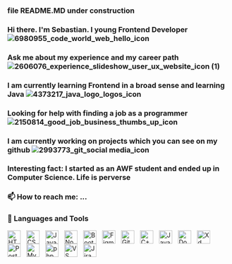 ### file README.MD under construction
### Hi there. I'm Sebastian. I young Frontend Developer ![6980955_code_world_web_hello_icon](https://github.com/SebastianK2000/SebastianK2000/assets/127401994/3bb5a79c-7953-4483-9f99-813935b9b9c4)

### Ask me about my experience and my career path ![2606076_experience_slideshow_user_ux_website_icon (1)](https://github.com/SebastianK2000/SebastianK2000/assets/127401994/d41bab3c-e68a-47ea-a441-761f379ffede)<br>
### I am currently learning Frontend in a broad sense and learning Java ![4373217_java_logo_logos_icon](https://github.com/SebastianK2000/SebastianK2000/assets/127401994/966ed175-2464-42bd-bdbf-da5ab438616b)<br>
### Looking for help with finding a job as a programmer ![2150814_good_job_business_thumbs_up_icon](https://github.com/SebastianK2000/SebastianK2000/assets/127401994/8b1ef71d-1b45-4e2b-82ed-34e328e75d19)<br>
### I am currently working on projects which you can see on my github ![2993773_git_social media_icon](https://github.com/SebastianK2000/SebastianK2000/assets/127401994/d0bd19b2-ce36-45bf-99d7-c1b7f8b462c4)<br>
### Interesting fact: I started as an AWF student and ended up in Computer Science. Life is perverse<br>
### 📫 How to reach me: ...

### 🧰 Languages and Tools

<img align="left" alt="HTML" width="30px" style="padding-right:10px;" src="https://cdn.jsdelivr.net/gh/devicons/devicon/icons/html5/html5-plain.svg" />
<img align="left" alt="CSS" width="30px" style="padding-right:10px;" src="https://cdn.jsdelivr.net/gh/devicons/devicon/icons/css3/css3-plain.svg" />
<img align="left" alt="JavaScript" width="30px" style="padding-right:10px;" src="https://cdn.jsdelivr.net/gh/devicons/devicon/icons/javascript/javascript-plain.svg" />
<img align="left" alt="Node" width="30px" style="padding-right:10px;" src="https://cdn.jsdelivr.net/gh/devicons/devicon/icons/nodejs/nodejs-original-wordmark.svg" />
<img align="left" alt="Bootstrap" width="30px" style="padding-right:10px;" src="https://cdn.jsdelivr.net/gh/devicons/devicon/icons/bootstrap/bootstrap-original.svg"/>
<img align="left" alt="Figma" width="30px" style="padding-right:10px;" src="https://cdn.jsdelivr.net/gh/devicons/devicon/icons/figma/figma-original.svg"/>
<img align="left" alt="Git" width="30px" style="padding-right:10px;" src="https://cdn.jsdelivr.net/gh/devicons/devicon/icons/git/git-original.svg" />
<img align="left" alt="C++" width="30px" style="padding-right:10px;" src="https://cdn.jsdelivr.net/gh/devicons/devicon/icons/cplusplus/cplusplus-line.svg" />
<img align="left" alt="Java" width="30px" style="padding-right:10px;" src="https://cdn.jsdelivr.net/gh/devicons/devicon/icons/java/java-original.svg"/>
<img align="left" alt="Docker" width="30px" style="padding-right:10px;" src="https://cdn.jsdelivr.net/gh/devicons/devicon/icons/docker/docker-original-wordmark.svg"/>
<img align="left" alt="Xd" width="30px" style="padding-right:10px;" src="https://cdn.jsdelivr.net/gh/devicons/devicon/icons/xd/xd-plain.svg"/>
<img align="left" alt="PostgreSQL" width="30px" style="padding-right:10px;" src="https://cdn.jsdelivr.net/gh/devicons/devicon/icons/postgresql/postgresql-original-wordmark.svg" />
<img align="left" alt="MySQL" width="30px" style="padding-right:10px;" src="https://cdn.jsdelivr.net/gh/devicons/devicon/icons/mysql/mysql-original-wordmark.svg"/>
<img align="left" alt="php" width="30px" style="padding-right:10px;" src="https://cdn.jsdelivr.net/gh/devicons/devicon/icons/php/php-original.svg"/>
<img align="left" alt="VS code" width="30px" style="padding-right:10px;" src="https://cdn.jsdelivr.net/gh/devicons/devicon/icons/vscode/vscode-original-wordmark.svg"/>
<img align="left" alt="Jira" width="30px" style="padding-right:10px;" src="<https://cdn.jsdelivr.net/gh/devicons/devicon/icons/jira/jira-original-wordmark.svg" />

<br />

